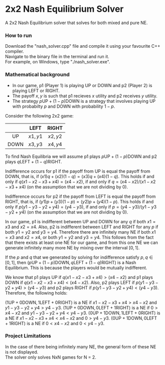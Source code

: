 # 2x2 Nash Equilibrium Solver
A 2x2 Nash Equilibrium solver that solves for both mixed and pure NE.

### How to run
Download the "nash_solver.cpp" file and compile it using your favourite C++ compiler.\
Navigate to the binary file in the terminal and run it.\
For example, on Windows, type "./nash_solver.exe".

### Mathematical background

- In our game, p1 (Player 1) is playing UP or DOWN and p2 (Player 2) is playing LEFT or RIGHT.
- The payoff $x,y$ is such that p1 recieves $x$ utility and p2 receives $y$ utility.
- The strategy $p\text{UP} + (1-p)\text{DOWN}$ is a strategy that involves playing UP with probabilty $p$ and DOWN with probability $1-p$.
 
Consider the following 2x2 game:

|       | LEFT    | RIGHT   |
| :---: | :---:   | :---:   |
| UP    | $x1,y1$ | $x2,y2$ |
| DOWN  | $x3,y3$ | $x4,y4$ |

To find Nash Equilibria we will assume p1 plays $p\text{UP} + (1-p)\text{DOWN}$ and p2 plays $q\text{LEFT} + (1-q)\text{RIGHT}$.

Indifference occurs for p1 if the payoff from UP is equal the payoff from DOWN, that is, if $(x1)q + (x2)(1-q) = (x3)q + (x4)(1-q).$
This holds if and only if $q(x1 - x2 - x3 + x4) = (x4 - x2)$, if and only if $q = (x4 - x2) / (x1 - x2 - x3 + x4)$ (on the assumption that we are not dividing by 0).

Indifference occurs for p2 if the payoff from LEFT is equal the payoff from RIGHT, that is, if $(y1)p + (y3)(1-p) = (y2)p + (y4)(1-p).$
This holds if and only if $p(y1 - y3 - y2 + y4) = (y4 - y3)$, if and only if $p = (y4 - y3)  / (y1 - y3 - y2 + y4)$ (on the assumption that we are not dividing by 0).

In our game, p1 is indifferent between UP and DOWN for any $q$ if both $x1 = x3$ and $x2 = x4$.
Also, p2 is indifferent between LEFT and RIGHT for any $p$ if both $y1 = y2$ and $y3 = y4$.
Therefore there are infinitely many NE if both $x1 = x3$ and $x2 = x4$, or both $y1 = y2$ and $y3 = y4$. This follows from the fact that there exists at least one NE for our game, and from this one NE we can generate infinitely many more NE by mixing over the interval $[0,1]$.

If the $p$ and $q$ that we generated by solving for indifference satisfy $p, q \in [0,1]$, then $(p\text{UP} + (1-p)\text{DOWN}, q\text{LEFT} + (1-q)\text{RIGHT})$ is a Nash Equilibrium. This is because the players would be mutually indifferent.

We know that p1 plays UP if $q(x1 - x2 - x3 + x4) > (x4 - x2)$ and p1 plays DOWN if $q(x1 - x2 - x3 + x4) < (x4 - x2)$. Also, p2 plays LEFT if $p(y1 - y3 - y2 + y4) > (y4 - y3)$ and p2 plays RIGHT if $p(y1 - y3 - y2 + y4) < (y4 - y3)$. Therefore, the following holds:

$(1\text{UP} + 0\text{DOWN}, 1\text{LEFT} + 0\text{RIGHT})$ is a NE if $x1 - x2 - x3 + x4 > x4 - x2$ and $y1 - y3 - y2 + y4 > y4 - y3$.
$(1\text{UP} + 0\text{DOWN}, 0\text{LEFT} + 1\text{RIGHT})$ is a NE if $0 > x4 - x2$ and $y1 - y3 - y2 + y4 < y4 - y3$.
$(0\text{UP} + 1\text{DOWN}, 1\text{LEFT} + 0\text{RIGHT})$ is a NE if $x1 - x2 - x3 + x4 < x4 - x2$ and $0 > y4 - y3$.
$(0\text{UP} + 1\text{DOWN}, 0\text{LEFT} + 1\text{RIGHT})$ is a NE if $0 < x4 - x2$ and $0 < y4 - y3$.

### Project Limitations

In the case of there being infinitely many NE, the general form of these NE is not displayed.\
The solver only solves NxN games for N = 2.
